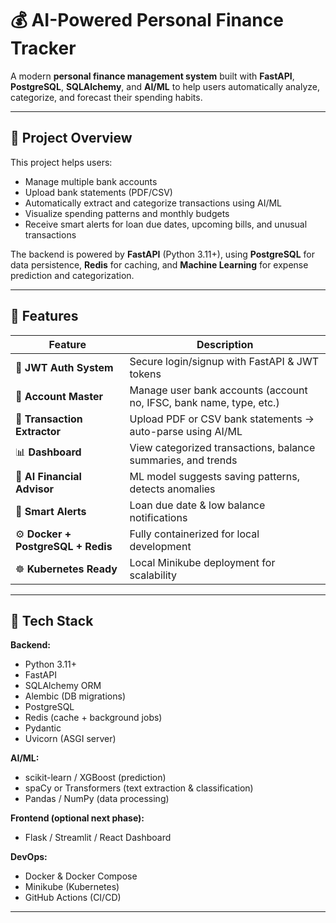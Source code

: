 # 💰 AI-Powered Personal Finance Tracker

A modern **personal finance management system** built with **FastAPI**, **PostgreSQL**, **SQLAlchemy**, and **AI/ML** to help users automatically analyze, categorize, and forecast their spending habits.

---

## 🚀 Project Overview

This project helps users:
- Manage multiple bank accounts  
- Upload bank statements (PDF/CSV)  
- Automatically extract and categorize transactions using AI/ML  
- Visualize spending patterns and monthly budgets  
- Receive smart alerts for loan due dates, upcoming bills, and unusual transactions  

The backend is powered by **FastAPI** (Python 3.11+), using **PostgreSQL** for data persistence, **Redis** for caching, and **Machine Learning** for expense prediction and categorization.

---

## 🧩 Features

| Feature | Description |
|----------|--------------|
| 🔐 **JWT Auth System** | Secure login/signup with FastAPI & JWT tokens |
| 🧾 **Account Master** | Manage user bank accounts (account no, IFSC, bank name, type, etc.) |
| 📂 **Transaction Extractor** | Upload PDF or CSV bank statements → auto-parse using AI/ML |
| 📊 **Dashboard** | View categorized transactions, balance summaries, and trends |
| 🤖 **AI Financial Advisor** | ML model suggests saving patterns, detects anomalies |
| 🔔 **Smart Alerts** | Loan due date & low balance notifications |
| ⚙️ **Docker + PostgreSQL + Redis** | Fully containerized for local development |
| ☸️ **Kubernetes Ready** | Local Minikube deployment for scalability |

---

## 🧠 Tech Stack

**Backend:**
- Python 3.11+
- FastAPI
- SQLAlchemy ORM
- Alembic (DB migrations)
- PostgreSQL
- Redis (cache + background jobs)
- Pydantic
- Uvicorn (ASGI server)

**AI/ML:**
- scikit-learn / XGBoost (prediction)
- spaCy or Transformers (text extraction & classification)
- Pandas / NumPy (data processing)

**Frontend (optional next phase):**
- Flask / Streamlit / React Dashboard

**DevOps:**
- Docker & Docker Compose
- Minikube (Kubernetes)
- GitHub Actions (CI/CD)

---
